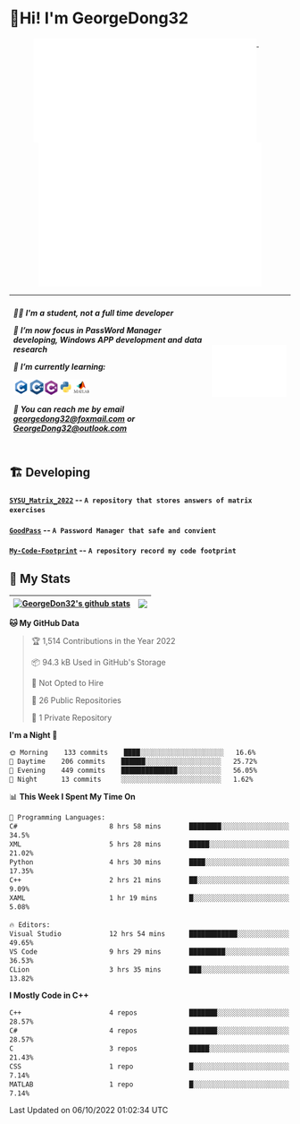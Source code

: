 # 👋Hi! I'm GeorgeDong32
<p align="center">
  <a href="#">
    <img width="400" align="top" src="https://github.com/GeorgeDong32/GeorgeDong32/blob/main/metrics.classic.svg" />
  </a>
  &emsp;
  <a href="#">
    <img width="400" align="top" src="https://github.com/GeorgeDong32/GeorgeDong32/blob/main/metrics.achievements.svg" />
  </a>
</p>

| <h5 align="left"><p>🧑‍🎓 I'm a student, not a full time developer</p><p>👀 I’m now focus in PassWord Manager developing, Windows APP development and data research</p><p>📖 I’m currently learning:</p><code><img height="28" alt="C" src="https://raw.githubusercontent.com/github/explore/f3e22f0dca2be955676bc70d6214b95b13354ee8/topics/c/c.png"></code><code><img height="28" alt="C++" src="https://raw.githubusercontent.com/github/explore/180320cffc25f4ed1bbdfd33d4db3a66eeeeb358/topics/cpp/cpp.png"></code><code><img height="26" alt="C#" src="https://github.com/GeorgeDong32/GeorgeDong32/blob/main/C%23Logo.png"></code><code><img height="28" alt="Python" src="https://raw.githubusercontent.com/github/explore/80688e429a7d4ef2fca1e82350fe8e3517d3494d/topics/python/python.png"></code><code><img height="28" alt="Matlab" src="https://raw.githubusercontent.com/github/explore/80688e429a7d4ef2fca1e82350fe8e3517d3494d/topics/matlab/matlab.png"></code></p>💬 You can reach me by email georgedong32@foxmail.com or GeorgeDong32@outlook.com</p></h5> | <img width="450" alt="my-commit-calendar" src="https://github.com/GeorgeDong32/GeorgeDong32/blob/main/metrics.plugin.isocalendar.svg" > |
| ------------- | ------------- |


#### 
#### 
#### 
#### 

## 🏗️ Developing
#### [`SYSU_Matrix_2022`](https://github.com/GeorgeDong32/SYSU_Matrix_2022) -- `A repository that stores answers of matrix exercises`
#### [`GoodPass`](https://github.com/GeorgeDong32/GoodPass) -- `A Password Manager that safe and convient`
#### [`My-Code-Footprint`](https://github.com/GeorgeDong32/My-Code-Footprint) -- `A repository record my code footprint`
## 🚀 My Stats

| <a href="https://github.com/GeorgeDong32/github-readme-stats"><img align="center" src="https://github-readme-stats-one-topaz-92.vercel.app/api?username=GeorgeDong32&show_icons=true&bg_color=45,34558b,FFFFFF&title_color=FFFFFF&icon_color=F5DF4D&hide_border=1" alt="GeorgeDon32's github stats" /></a> | <a href="https://github.com/GeorgeDong32/github-readme-stats"><img align="center" height="192" src="https://github-readme-stats-one-topaz-92.vercel.app/api/top-langs/?username=GeorgeDong32&layout=compact&bg_color=45,FFFFFF,34558b&title_color=555555&hide_border=1" /></a> |
| ------------- | ------------- |


<!--START_SECTION:waka-->
**🐱 My GitHub Data** 

> 🏆 1,514 Contributions in the Year 2022
 > 
> 📦 94.3 kB Used in GitHub's Storage 
 > 
> 🚫 Not Opted to Hire
 > 
> 📜 26 Public Repositories 
 > 
> 🔑 1 Private Repository 
 > 
**I'm a Night 🦉** 

```text
🌞 Morning    133 commits    ████░░░░░░░░░░░░░░░░░░░░░   16.6% 
🌆 Daytime    206 commits    ██████░░░░░░░░░░░░░░░░░░░   25.72% 
🌃 Evening    449 commits    ██████████████░░░░░░░░░░░   56.05% 
🌙 Night      13 commits     ░░░░░░░░░░░░░░░░░░░░░░░░░   1.62%

```


📊 **This Week I Spent My Time On** 

```text
💬 Programming Languages: 
C#                       8 hrs 58 mins       ████████░░░░░░░░░░░░░░░░░   34.5% 
XML                      5 hrs 28 mins       █████░░░░░░░░░░░░░░░░░░░░   21.02% 
Python                   4 hrs 30 mins       ████░░░░░░░░░░░░░░░░░░░░░   17.35% 
C++                      2 hrs 21 mins       ██░░░░░░░░░░░░░░░░░░░░░░░   9.09% 
XAML                     1 hr 19 mins        █░░░░░░░░░░░░░░░░░░░░░░░░   5.08%

🔥 Editors: 
Visual Studio            12 hrs 54 mins      ████████████░░░░░░░░░░░░░   49.65% 
VS Code                  9 hrs 29 mins       █████████░░░░░░░░░░░░░░░░   36.53% 
CLion                    3 hrs 35 mins       ███░░░░░░░░░░░░░░░░░░░░░░   13.82%

```

**I Mostly Code in C++** 

```text
C++                      4 repos             ███████░░░░░░░░░░░░░░░░░░   28.57% 
C#                       4 repos             ███████░░░░░░░░░░░░░░░░░░   28.57% 
C                        3 repos             █████░░░░░░░░░░░░░░░░░░░░   21.43% 
CSS                      1 repo              █░░░░░░░░░░░░░░░░░░░░░░░░   7.14% 
MATLAB                   1 repo              █░░░░░░░░░░░░░░░░░░░░░░░░   7.14%

```



 Last Updated on 06/10/2022 01:02:34 UTC
<!--END_SECTION:waka-->

